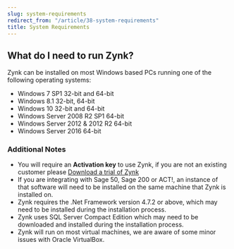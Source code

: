 ```yaml
---
slug: system-requirements
redirect_from: "/article/38-system-requirements"
title: System Requirements
---
```


## What do I need to run Zynk?

Zynk can be installed on most Windows based PCs running one of the following operating systems:

 * Windows 7 SP1 32-bit and 64-bit
 * Windows 8.1 32-bit, 64-bit
 * Windows 10 32-bit and 64-bit
 * Windows Server 2008 R2 SP1 64-bit
 * Windows Server 2012 & 2012 R2 64-bit
 * Windows Server 2016 64-bit

### Additional Notes

 * You will require an **Activation key** to use Zynk, if you are not an existing customer please [Download a trial of Zynk](https://zynk.com/download-trial/)
 * If you are integrating with Sage 50, Sage 200 or ACT!, an instance of that software will need to be installed on the same machine that Zynk is installed on.
 * Zynk requires the .Net Framework version 4.7.2 or above, which may need to be installed during the installation process.
 * Zynk uses SQL Server Compact Edition which may need to be downloaded and installed during the installation process.
 * Zynk will run on most virtual machines, we are aware of some minor issues with Oracle VirtualBox.
